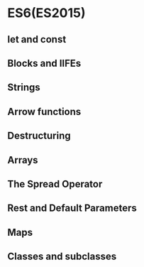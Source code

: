 # ES6(ES2015)
## let and const
## Blocks and IIFEs
## Strings
## Arrow functions
## Destructuring
## Arrays
## The Spread Operator
## Rest and Default Parameters
## Maps
## Classes and subclasses
